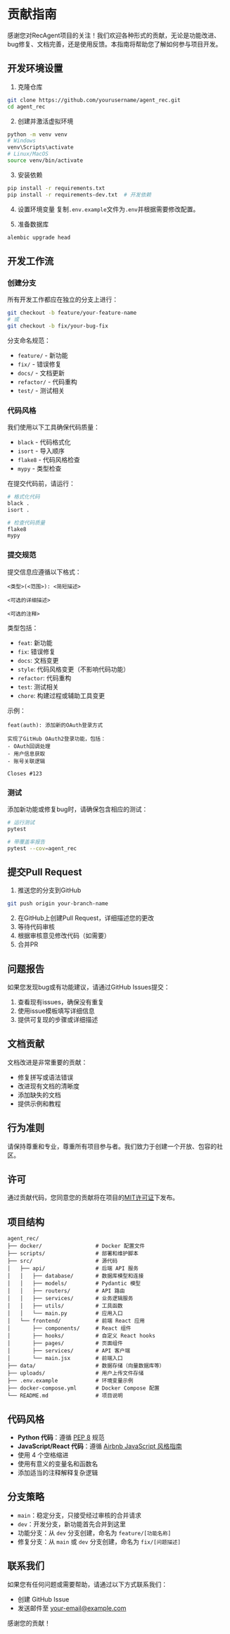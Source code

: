 # 贡献指南

感谢您对RecAgent项目的关注！我们欢迎各种形式的贡献，无论是功能改进、bug修复、文档完善，还是使用反馈。本指南将帮助您了解如何参与项目开发。

## 开发环境设置

1. 克隆仓库
```bash
git clone https://github.com/yourusername/agent_rec.git
cd agent_rec
```

2. 创建并激活虚拟环境
```bash
python -m venv venv
# Windows
venv\Scripts\activate
# Linux/MacOS
source venv/bin/activate
```

3. 安装依赖
```bash
pip install -r requirements.txt
pip install -r requirements-dev.txt  # 开发依赖
```

4. 设置环境变量
复制`.env.example`文件为`.env`并根据需要修改配置。

5. 准备数据库
```bash
alembic upgrade head
```

## 开发工作流

### 创建分支

所有开发工作都应在独立的分支上进行：

```bash
git checkout -b feature/your-feature-name
# 或
git checkout -b fix/your-bug-fix
```

分支命名规范：
- `feature/` - 新功能
- `fix/` - 错误修复
- `docs/` - 文档更新
- `refactor/` - 代码重构
- `test/` - 测试相关

### 代码风格

我们使用以下工具确保代码质量：

- `black` - 代码格式化
- `isort` - 导入顺序
- `flake8` - 代码风格检查
- `mypy` - 类型检查

在提交代码前，请运行：

```bash
# 格式化代码
black .
isort .

# 检查代码质量
flake8
mypy
```

### 提交规范

提交信息应遵循以下格式：

```
<类型>(<范围>): <简短描述>

<可选的详细描述>

<可选的注释>
```

类型包括：
- `feat`: 新功能
- `fix`: 错误修复
- `docs`: 文档变更
- `style`: 代码风格变更（不影响代码功能）
- `refactor`: 代码重构
- `test`: 测试相关
- `chore`: 构建过程或辅助工具变更

示例：
```
feat(auth): 添加新的OAuth登录方式

实现了GitHub OAuth2登录功能，包括：
- OAuth回调处理
- 用户信息获取
- 账号关联逻辑

Closes #123
```

### 测试

添加新功能或修复bug时，请确保包含相应的测试：

```bash
# 运行测试
pytest

# 带覆盖率报告
pytest --cov=agent_rec
```

## 提交Pull Request

1. 推送您的分支到GitHub
```bash
git push origin your-branch-name
```

2. 在GitHub上创建Pull Request，详细描述您的更改
3. 等待代码审核
4. 根据审核意见修改代码（如需要）
5. 合并PR

## 问题报告

如果您发现bug或有功能建议，请通过GitHub Issues提交：

1. 查看现有issues，确保没有重复
2. 使用issue模板填写详细信息
3. 提供可复现的步骤或详细描述

## 文档贡献

文档改进是非常重要的贡献：

- 修复拼写或语法错误
- 改进现有文档的清晰度
- 添加缺失的文档
- 提供示例和教程

## 行为准则

请保持尊重和专业，尊重所有项目参与者。我们致力于创建一个开放、包容的社区。

## 许可

通过贡献代码，您同意您的贡献将在项目的[MIT许可证](LICENSE)下发布。

## 项目结构

```
agent_rec/
├── docker/                 # Docker 配置文件
├── scripts/                # 部署和维护脚本
├── src/                    # 源代码
│   ├── api/                # 后端 API 服务
│   │   ├── database/       # 数据库模型和连接
│   │   ├── models/         # Pydantic 模型
│   │   ├── routers/        # API 路由
│   │   ├── services/       # 业务逻辑服务
│   │   ├── utils/          # 工具函数
│   │   └── main.py         # 应用入口
│   └── frontend/           # 前端 React 应用
│       ├── components/     # React 组件
│       ├── hooks/          # 自定义 React hooks
│       ├── pages/          # 页面组件
│       ├── services/       # API 客户端
│       └── main.jsx        # 前端入口
├── data/                   # 数据存储（向量数据库等）
├── uploads/                # 用户上传文件存储
├── .env.example            # 环境变量示例
├── docker-compose.yml      # Docker Compose 配置
└── README.md               # 项目说明
```

## 代码风格

- **Python 代码**：遵循 [PEP 8](https://www.python.org/dev/peps/pep-0008/) 规范
- **JavaScript/React 代码**：遵循 [Airbnb JavaScript 风格指南](https://github.com/airbnb/javascript)
- 使用 4 个空格缩进
- 使用有意义的变量名和函数名
- 添加适当的注释解释复杂逻辑

## 分支策略

- `main`：稳定分支，只接受经过审核的合并请求
- `dev`：开发分支，新功能首先合并到这里
- 功能分支：从 `dev` 分支创建，命名为 `feature/[功能名称]`
- 修复分支：从 `main` 或 `dev` 分支创建，命名为 `fix/[问题描述]`

## 联系我们

如果您有任何问题或需要帮助，请通过以下方式联系我们：

- 创建 GitHub Issue
- 发送邮件至 [your-email@example.com](mailto:your-email@example.com)

感谢您的贡献！ 